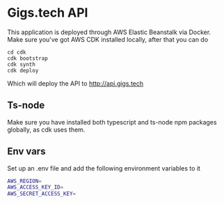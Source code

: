 # Gigs.tech API

This application is deployed through AWS Elastic Beanstalk via Docker.
Make sure you've got AWS CDK installed locally, after that you can do

```
cd cdk
cdk bootstrap
cdk synth
cdk deploy
```

Which will deploy the API to http://api.gigs.tech

## Ts-node

Make sure you have installed both typescript and ts-node npm packages globally, as cdk uses them.

## Env vars

Set up an .env file and add the following environment variables to it

```bash
AWS_REGION=
AWS_ACCESS_KEY_ID=
AWS_SECRET_ACCESS_KEY=
```

